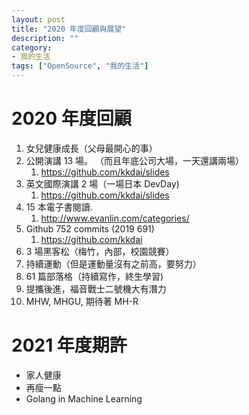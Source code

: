 ```yaml
---
layout: post
title: "2020 年度回顧與展望"
description: ""
category: 
- 我的生活
tags: ["OpenSource", "我的生活"]
---
```




# 2020 年度回顧



1. 女兒健康成長（父母最開心的事）
2. 公開演講 13 場。 （而且年底公司大場，一天還講兩場）
   1. https://github.com/kkdai/slides
3. 英文國際演講 2 場（一場日本 DevDay)
   1. https://github.com/kkdai/slides
4. 15 本電子書閱讀. 
   1. http://www.evanlin.com/categories/ 
5. Github 752 commits (2019 691)
   1. https://github.com/kkdai
6. 3 場黑客松（梅竹，內部，校園競賽）
7. 持續運動（但是運動量沒有之前高，要努力）
8. 61 篇部落格（持續寫作，終生學習)
9. 提攜後進，福音戰士二號機大有潛力
10. MHW, MHGU, 期待著 MH-R



# 2021 年度期許

- 家人健康
- 再瘦一點
- Golang in Machine Learning